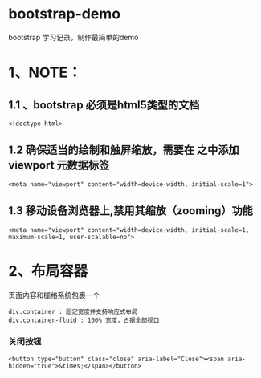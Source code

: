 # bootstrap-demo
bootstrap 学习记录，制作最简单的demo
# 1、NOTE：
## 1.1 、bootstrap 必须是html5类型的文档
```
<!doctype html>
```

## 1.2 确保适当的绘制和触屏缩放，需要在 <head> 之中添加 viewport 元数据标签
```
<meta name="viewport" content="width=device-width, initial-scale=1">
```

## 1.3 移动设备浏览器上,禁用其缩放（zooming）功能
```
<meta name="viewport" content="width=device-width, initial-scale=1, maximum-scale=1, user-scalable=no">
```


# 2、布局容器
页面内容和栅格系统包裹一个
```
div.container : 固定宽度并支持响应式布局
div.container-fluid : 100% 宽度，占据全部视口
```

### 关闭按钮
```
<button type="button" class="close" aria-label="Close"><span aria-hidden="true">&times;</span></button>
```


